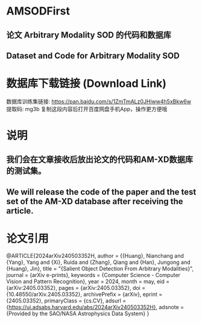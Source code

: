 # AMSODFirst
## 论文 Arbitrary Modality SOD 的代码和数据库
## Dataset and Code for Arbitrary Modality SOD

# 数据库下载链接 (Download Link)
数据库训练集链接: https://pan.baidu.com/s/1ZmTmALz0JHiww4h5xBkw6w 提取码: mg3b 复制这段内容后打开百度网盘手机App，操作更方便哦

# 说明
## 我们会在文章接收后放出论文的代码和AM-XD数据库的测试集。
## We will release the code of the paper and the test set of the AM-XD database after receiving the article.

# 论文引用
@ARTICLE{2024arXiv240503352H,
       author = {{Huang}, Nianchang and {Yang}, Yang and {Xi}, Ruida and {Zhang}, Qiang and {Han}, Jungong and {Huang}, Jin},
        title = "{Salient Object Detection From Arbitrary Modalities}",
      journal = {arXiv e-prints},
     keywords = {Computer Science - Computer Vision and Pattern Recognition},
         year = 2024,
        month = may,
          eid = {arXiv:2405.03352},
        pages = {arXiv:2405.03352},
          doi = {10.48550/arXiv.2405.03352},
archivePrefix = {arXiv},
       eprint = {2405.03352},
 primaryClass = {cs.CV},
       adsurl = {https://ui.adsabs.harvard.edu/abs/2024arXiv240503352H},
      adsnote = {Provided by the SAO/NASA Astrophysics Data System}
}


